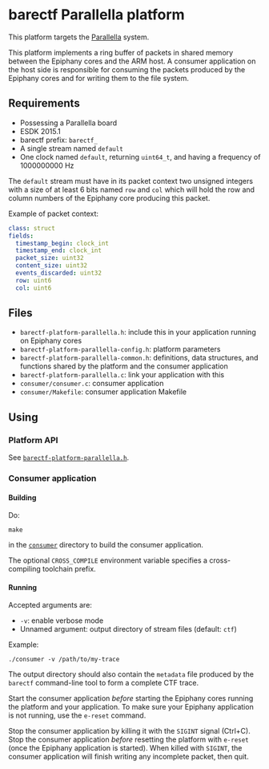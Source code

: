 # barectf Parallella platform

This platform targets the [Parallella](http://parallella.org/) system.

This platform implements a ring buffer of packets in shared memory
between the Epiphany cores and the ARM host. A consumer application
on the host side is responsible for consuming the packets produced by
the Epiphany cores and for writing them to the file system.


## Requirements

  * Possessing a Parallella board
  * ESDK 2015.1
  * barectf prefix: `barectf_`
  * A single stream named `default`
  * One clock named `default`, returning `uint64_t`, and having a
    frequency of 1000000000 Hz

The `default` stream must have in its packet context two unsigned
integers with a size of at least 6 bits named `row` and `col` which will
hold the row and column numbers of the Epiphany core producing this
packet.

Example of packet context:

```yaml
class: struct
fields:
  timestamp_begin: clock_int
  timestamp_end: clock_int
  packet_size: uint32
  content_size: uint32
  events_discarded: uint32
  row: uint6
  col: uint6
```


## Files

  * `barectf-platform-parallella.h`: include this in your application
     running on Epiphany cores
  * `barectf-platform-parallella-config.h`: platform parameters
  * `barectf-platform-parallella-common.h`: definitions, data
    structures, and functions shared by the platform and the consumer
    application
  * `barectf-platform-parallella.c`: link your application with this
  * `consumer/consumer.c`: consumer application
  * `consumer/Makefile`: consumer application Makefile

## Using

### Platform API

See [`barectf-platform-parallella.h`](barectf-platform-parallella.h).


### Consumer application

#### Building

Do:

    make

in the [`consumer`](consumer) directory to build the consumer
application.

The optional `CROSS_COMPILE` environment variable specifies a
cross-compiling toolchain prefix.


#### Running

Accepted arguments are:

  * `-v`: enable verbose mode
  * Unnamed argument: output directory of stream files (default: `ctf`)

Example:

    ./consumer -v /path/to/my-trace

The output directory should also contain the `metadata` file produced
by the `barectf` command-line tool to form a complete CTF trace.

Start the consumer application _before_ starting the Epiphany cores
running the platform and your application. To make sure your Epiphany
application is not running, use the `e-reset` command.

Stop the consumer application by killing it with the `SIGINT` signal
(Ctrl+C). Stop the consumer application _before_ resetting the
platform with `e-reset` (once the Epiphany application is started).
When killed with `SIGINT`, the consumer application will finish writing
any incomplete packet, then quit.
